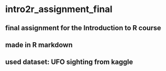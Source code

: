 # intro2r_assignment_final

## final assignment for the Introduction to R course
## made in R markdown
## used dataset: UFO sighting from kaggle
